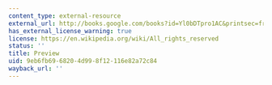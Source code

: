 ```yaml
---
content_type: external-resource
external_url: http://books.google.com/books?id=Yl0bDTpro1AC&printsec=frontcover&dq=blackwell+city+reader#v=onepage&q=&f=false
has_external_license_warning: true
license: https://en.wikipedia.org/wiki/All_rights_reserved
status: ''
title: Preview
uid: 9eb6fb69-6820-4d99-8f12-116e82a72c84
wayback_url: ''
---
```

